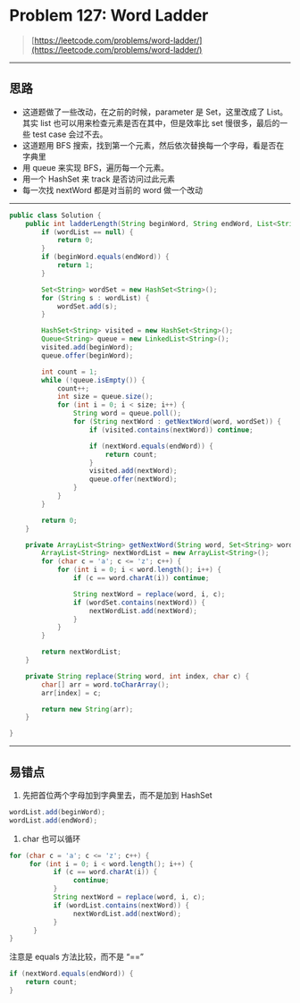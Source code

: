 # Problem 127:  Word Ladder

> [https://leetcode.com/problems/word-ladder/](https://leetcode.com/problems/word-ladder/)

---

## 思路

* 这道题做了一些改动，在之前的时候，parameter 是 Set，这里改成了 List。其实 list 也可以用来检查元素是否在其中，但是效率比 set 慢很多，最后的一些 test case 会过不去。
* 这道题用 BFS 搜索，找到第一个元素，然后依次替换每一个字母，看是否在字典里
* 用 queue 来实现 BFS，遍历每一个元素。
* 用一个 HashSet 来 track 是否访问过此元素
* 每一次找 nextWord 都是对当前的 word 做一个改动 

---

```java
public class Solution {
    public int ladderLength(String beginWord, String endWord, List<String> wordList) {
        if (wordList == null) {
            return 0;
        }
        if (beginWord.equals(endWord)) {
            return 1;
        }

        Set<String> wordSet = new HashSet<String>();
        for (String s : wordList) {
            wordSet.add(s);
        }

        HashSet<String> visited = new HashSet<String>();
        Queue<String> queue = new LinkedList<String>();
        visited.add(beginWord);
        queue.offer(beginWord);

        int count = 1;
        while (!queue.isEmpty()) {
            count++;
            int size = queue.size();
            for (int i = 0; i < size; i++) {
                String word = queue.poll();
                for (String nextWord : getNextWord(word, wordSet)) {
                    if (visited.contains(nextWord)) continue;

                    if (nextWord.equals(endWord)) {
                        return count;
                    }
                    visited.add(nextWord);
                    queue.offer(nextWord);
                }
            }
        } 

        return 0;
    }

    private ArrayList<String> getNextWord(String word, Set<String> wordSet) {
        ArrayList<String> nextWordList = new ArrayList<String>();
        for (char c = 'a'; c <= 'z'; c++) {
            for (int i = 0; i < word.length(); i++) {
                if (c == word.charAt(i)) continue;

                String nextWord = replace(word, i, c);
                if (wordSet.contains(nextWord)) {
                    nextWordList.add(nextWord);
                }
            }
        }

        return nextWordList;
    }

    private String replace(String word, int index, char c) {
        char[] arr = word.toCharArray();
        arr[index] = c;

        return new String(arr);
    }

}
```

---

## 易错点

1. 先把首位两个字母加到字典里去，而不是加到 HashSet

```java
wordList.add(beginWord);
wordList.add(endWord);
```

1. char 也可以循环

```java
for (char c = 'a'; c <= 'z'; c++) {
     for (int i = 0; i < word.length(); i++) {
           if (c == word.charAt(i)) {
                continue;
           }
           String nextWord = replace(word, i, c);
           if (wordList.contains(nextWord)) {
                nextWordList.add(nextWord);
           }
      }
}
```

注意是 equals 方法比较，而不是 “==”

```java
if (nextWord.equals(endWord)) {
    return count;
}
```



